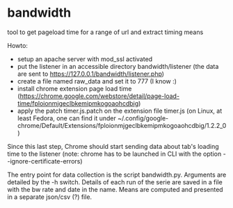 bandwidth
=========

tool to get pageload time for a range of url and extract timing means


Howto:

- setup an apache server with mod_ssl activated
- put the listener in an accessible directory bandwidth/listener (the data are sent to https://127.0.0.1/bandwidth/listener.php)
- create a file named raw_data and set it to 777 (I know :)
- install chrome extension page load time (https://chrome.google.com/webstore/detail/page-load-time/fploionmjgeclbkemipmkogoaohcdbig)
- apply the patch timer.js.patch on the extension file timer.js (on Linux, at least Fedora, one can find it under ~/.config/google-chrome/Default/Extensions/fploionmjgeclbkemipmkogoaohcdbig/1.2.2_0)

Since this last step, Chrome should start sending data about tab's loading time to the listener (note: chrome has to be launched in CLI with the option --ignore-certificate-errors)

The entry point for data collection is the script bandwidth.py. Arguments are detailed by the -h switch.
Details of each run of the serie are saved in a file with the bw rate and date in the name.
Means are computed and presented in a separate json/csv (?) file.
